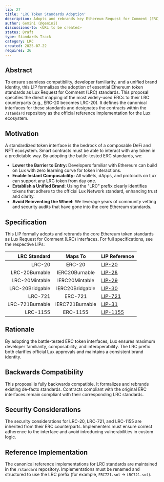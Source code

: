 ```yaml
---
lip: 27
title: 'LRC Token Standards Adoption'
description: Adopts and rebrands key Ethereum Request for Comment (ERC) token standards as Lux Request for Comment (LRC) standards for the Lux ecosystem.
author: Gemini (@gemini)
discussions-to: <URL to be created>
status: Draft
type: Standards Track
category: LRC
created: 2025-07-22
requires: 26
---
```


## Abstract

To ensure seamless compatibility, developer familiarity, and a unified brand identity, this LIP formalizes the adoption of essential Ethereum token standards as Lux Request for Comment (LRC) standards. This proposal specifies the direct mapping of the most widely-used ERCs to their LRC counterparts (e.g., ERC-20 becomes LRC-20). It defines the canonical interfaces for these standards and designates the contracts within the `/standard` repository as the official reference implementation for the Lux ecosystem.

## Motivation

A standardized token interface is the bedrock of a composable DeFi and NFT ecosystem. Smart contracts must be able to interact with any token in a predictable way. By adopting the battle-tested ERC standards, we:

*   **Lower the Barrier to Entry:** Developers familiar with Ethereum can build on Lux with zero learning curve for token interactions.
*   **Enable Instant Composability:** All wallets, dApps, and protocols on Lux can support any LRC token from day one.
*   **Establish a Unified Brand:** Using the "LRC" prefix clearly identifies tokens that adhere to the official Lux Network standard, enhancing trust and clarity.
*   **Avoid Reinventing the Wheel:** We leverage years of community vetting and security audits that have gone into the core Ethereum standards.

## Specification


This LIP formally adopts and rebrands the core Ethereum token standards as Lux Request for Comment (LRC) interfaces. For full specifications, see the respective LIPs:

| LRC Standard | Maps To  | LIP Reference    |
|-------------:|:--------:|:-----------------|
| LRC-20           | ERC-20      | [LIP-20](./lip-20.md)    |
| LRC-20Burnable   | IERC20Burnable   | [LIP-28](./lip-28.md)    |
| LRC-20Mintable   | IERC20Mintable   | [LIP-29](./lip-29.md)    |
| LRC-20Bridgable  | IERC20Bridgable  | [LIP-30](./lip-30.md)    |
| LRC-721          | ERC-721     | [LIP-721](./lip-721.md)  |
| LRC-721Burnable  | IERC721Burnable  | [LIP-31](./lip-31.md)    |
| LRC-1155         | ERC-1155    | [LIP-1155](./lip-1155.md)|

## Rationale

By adopting the battle-tested ERC token interfaces, Lux ensures maximum developer familiarity, composability, and interoperability. The LRC prefix both clarifies official Lux approvals and maintains a consistent brand identity.

## Backwards Compatibility

This proposal is fully backwards compatible. It formalizes and rebrands existing de-facto standards. Contracts compliant with the original ERC interfaces remain compliant with their corresponding LRC standards.

## Security Considerations

The security considerations for LRC-20, LRC-721, and LRC-1155 are inherited from their ERC counterparts. Implementers must ensure correct adherence to the interface and avoid introducing vulnerabilities in custom logic.

## Reference Implementation

The canonical reference implementations for LRC standards are maintained in the `/standard` repository. Implementations must be renamed and structured to use the LRC prefix (for example, `ERC721.sol` → `LRC721.sol`).

